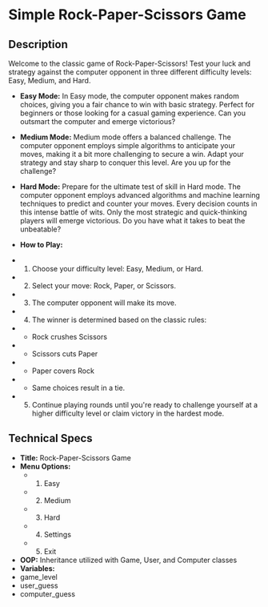 # Simple Rock-Paper-Scissors Game

## Description
 Welcome to the classic game of Rock-Paper-Scissors! Test your luck and strategy against the computer opponent in three different difficulty levels: Easy, Medium, and Hard.

- **Easy Mode:**
 In Easy mode, the computer opponent makes random choices, giving you a fair chance to win with basic strategy. Perfect for beginners or those looking for a casual gaming experience. Can you outsmart the computer and emerge victorious?

- **Medium Mode:**
 Medium mode offers a balanced challenge. The computer opponent employs simple algorithms to anticipate your moves, making it a bit more challenging to secure a win. Adapt your strategy and stay sharp to conquer this level. Are you up for the challenge?

- **Hard Mode:**
 Prepare for the ultimate test of skill in Hard mode. The computer opponent employs advanced algorithms and machine learning techniques to predict and counter your moves. Every decision counts in this intense battle of wits. Only the most strategic and quick-thinking players will emerge victorious. Do you have what it takes to beat the unbeatable?

- **How to Play:**
 - 1. Choose your difficulty level: Easy, Medium, or Hard.
 - 2. Select your move: Rock, Paper, or Scissors.
 - 3. The computer opponent will make its move.
 - 4. The winner is determined based on the classic rules:
  - * Rock crushes Scissors
  - * Scissors cuts Paper
  - * Paper covers Rock
  - * Same choices result in a tie.
 - 5. Continue playing rounds until you're ready to challenge yourself at a higher difficulty level or claim victory in the hardest mode.


## Technical Specs
- **Title:** Rock-Paper-Scissors Game
- **Menu Options:**
  - 1. Easy
  - 2. Medium
  - 3. Hard
  - 4. Settings
  - 5. Exit
- **OOP:** Inheritance utilized with Game, User, and Computer classes
- **Variables:**
 - game_level
 - user_guess
 - computer_guess